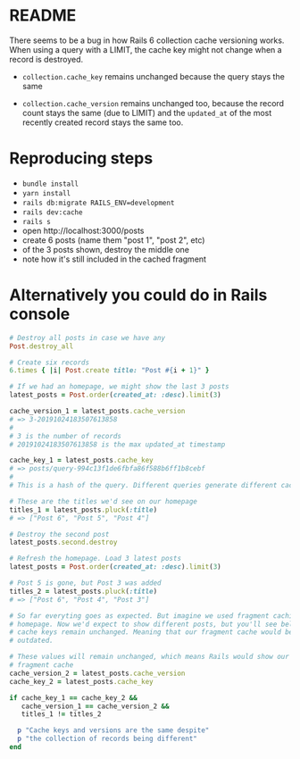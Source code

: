 # README

There seems to be a bug in how Rails 6 collection cache versioning works. When
using a query with a LIMIT, the cache key might not change when a record is
destroyed.

- `collection.cache_key` remains unchanged because the query stays the same

- `collection.cache_version` remains unchanged too, because the record count stays
the same (due to LIMIT) and the `updated_at` of the most recently created record
stays the same too.

# Reproducing steps

- `bundle install`
- `yarn install`
- `rails db:migrate RAILS_ENV=development`
- `rails dev:cache`
- `rails s`
- open http://localhost:3000/posts
- create 6 posts (name them "post 1", "post 2", etc)
- of the 3 posts shown, destroy the middle one
- note how it's still included in the cached fragment

# Alternatively you could do in Rails console

```ruby
# Destroy all posts in case we have any
Post.destroy_all

# Create six records
6.times { |i| Post.create title: "Post #{i + 1}" }

# If we had an homepage, we might show the last 3 posts
latest_posts = Post.order(created_at: :desc).limit(3)

cache_version_1 = latest_posts.cache_version
# => 3-20191024183507613858
#
# 3 is the number of records
# 20191024183507613858 is the max updated_at timestamp

cache_key_1 = latest_posts.cache_key
# => posts/query-994c13f1de6fbfa86f588b6ff1b8cebf
#
# This is a hash of the query. Different queries generate different cache keys

# These are the titles we'd see on our homepage
titles_1 = latest_posts.pluck(:title)
# => ["Post 6", "Post 5", "Post 4"]

# Destroy the second post
latest_posts.second.destroy

# Refresh the homepage. Load 3 latest posts
latest_posts = Post.order(created_at: :desc).limit(3)

# Post 5 is gone, but Post 3 was added
titles_2 = latest_posts.pluck(:title)
# => ["Post 6", "Post 4", "Post 3"]

# So far everyting goes as expected. But imagine we used fragment caching on our
# homepage. Now we'd expect to show different posts, but you'll see below our
# cache keys remain unchanged. Meaning that our fragment cache would be
# outdated.

# These values will remain unchanged, which means Rails would show our outdated
# fragment cache
cache_version_2 = latest_posts.cache_version
cache_key_2 = latest_posts.cache_key

if cache_key_1 == cache_key_2 &&
   cache_version_1 == cache_version_2 &&
   titles_1 != titles_2

  p "Cache keys and versions are the same despite"
  p "the collection of records being different"
end
```
